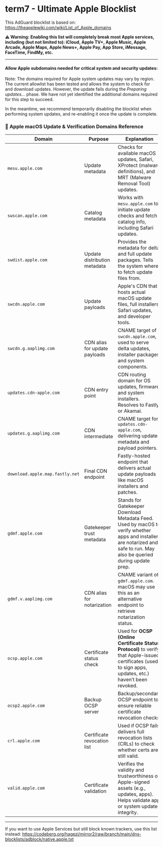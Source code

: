 # term7 - Ultimate Apple Blocklist

This AdGuard blocklist is based on:
https://theapplewiki.com/wiki/List_of_Apple_domains

**⚠️ Warning: Enabling this list will completely break most Apple services, including (but not limited to): iCloud, Apple TV+, Apple Music, Apple Arcade, Apple Maps, Apple News+, Apple Pay, App Store, iMessage, FaceTime, FindMy, etc.**

* * *

#### Allow Apple subdomains needed for critical system and security updates:

Note: The domains required for Apple system updates may vary by region.
The current allowlist has been tested and allows the system to check for and download updates. However, the update fails during the *Preparing updates…* phase. We have not yet identified the additional domains required for this step to succeed.

In the meantime, we recommend temporarily disabling the blocklist when performing system updates, and re-enabling it once the update is complete.

### 🍏 **Apple macOS Update & Verification Domains Reference**

| **Domain**                        | **Purpose**                | **Explanation** |
|----------------------------------|----------------------------|-----------------|
| `mesu.apple.com`                 | Update metadata            | Checks for available macOS updates, Safari, XProtect (malware definitions), and MRT (Malware Removal Tool) updates. |
| `swscan.apple.com`              | Catalog metadata           | Works with `mesu.apple.com` to initiate update checks and fetch catalog info, including Safari updates. |
| `swdist.apple.com`              | Update distribution metadata | Provides the metadata for delta and full update packages. Tells the system where to fetch update files from. |
| `swcdn.apple.com`               | Update payloads            | Apple's CDN that hosts actual macOS update files, full installers, Safari updates, and developer tools. |
| `swcdn.g.aaplimg.com`           | CDN alias for update payloads | CNAME target of `swcdn.apple.com`, used to serve delta updates, installer packages, and system components. |
| `updates.cdn-apple.com`         | CDN entry point            | CDN routing domain for OS updates, firmware, and system installers. Resolves to Fastly or Akamai. |
| `updates.g.aaplimg.com`         | CDN intermediate           | CNAME target for `updates.cdn-apple.com`, delivering update metadata and payload pointers. |
| `download.apple.map.fastly.net`| Final CDN endpoint         | Fastly-hosted endpoint that delivers actual update payloads like macOS installers and patches. |
| `gdmf.apple.com`                | Gatekeeper trust metadata  | Stands for Gatekeeper Download Metadata Feed. Used by macOS to verify whether apps and installers are notarized and safe to run. May also be queried during update prep. |
| `gdmf.v.aaplimg.com`            | CDN alias for notarization | CNAME variant of `gdmf.apple.com`. macOS may use this as an alternative endpoint to retrieve notarization status. |
| `ocsp.apple.com`                | Certificate status check   | Used for **OCSP (Online Certificate Status Protocol)** to verify that Apple-issued certificates (used to sign apps, updates, etc.) haven’t been revoked. |
| `ocsp2.apple.com`               | Backup OCSP server         | Backup/secondary OCSP endpoint to ensure reliable certificate revocation checks. |
| `crl.apple.com`                 | Certificate revocation list| Used if OCSP fails; delivers full revocation lists (CRLs) to check whether certs are still valid. |
| `valid.apple.com`              | Certificate validation     | Verifies the validity and trustworthiness of Apple-signed assets (e.g., updates, apps). Helps validate app or system update integrity. |


* * *

If you want to use Apple Services but still block known trackers, use this list instead:
https://codeberg.org/hagezi/mirror2/raw/branch/main/dns-blocklists/adblock/native.apple.txt
